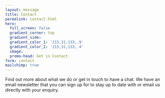 ```yaml
---
layout: message
title: Contact
permalink: contact.html
hero:
  full_screen: false
  gradient_corner: top
  gradient_side:
  gradient_color_1: '215,31,133,.9'
  gradient_color_2: '215,31,133,.4'
  image:
  promo-head: Get in Contact
form: contact
mailchimp: true
---
```


Find out more about what we do or get in touch to have a chat. We have an email newsletter that you can sign up for to stay up to date with or email us directly with your enquiry.  
